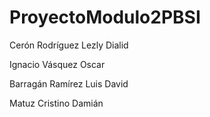 # ProyectoModulo2PBSI

Cerón Rodríguez Lezly Dialid

Ignacio Vásquez Oscar

Barragán Ramírez Luis David

Matuz Cristino Damián
